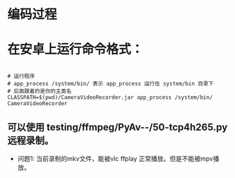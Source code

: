 # 编码过程






# 在安卓上运行命令格式：

```shell

# 运行程序
# app_process /system/bin/ 表示 app_process 运行在 system/bin 目录下
# 后面跟着的是你的主类名
CLASSPATH=$(pwd)/CameraVideoRecorder.jar app_process /system/bin/ CameraVideoRecorder

```



## 可以使用 testing/ffmpeg/PyAv--/50-tcp4h265.py 远程录制。

- 问题1: 当前录制的mkv文件，能被vlc ffplay 正常播放。但是不能被mpv播放。

